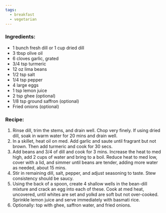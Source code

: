 ```yaml
---
tags:
  - breakfast
  - vegetarian
---
```

### Ingredients:
- 1 bunch fresh dill or 1 cup dried dill
- 3 tbsp olive oil
- 6 cloves garlic, grated
- 3/4 tsp turmeric
- 12 oz lima beans
- 1/2 tsp salt 
- 1/4 tsp pepper
- 4 large eggs
- 1 tsp lemon juice
- 2 tsp ghee (optional)
- 1/8 tsp ground saffron (optional)
- Fried onions (optional)

### Recipe:
1. Rinse dill, trim the stems, and drain well. Chop very finely. If using dried dill, soak in warm water for 20 mins and drain well. 
2. In a skillet, heat oil on med. Add garlic and saute until fragrant but not brown. Then add turmeric and cook for 30 secs. 
3. Add beans and 3/4 of dill and cook for 3 mins. Increase the heat to med high, add 2 cups of water and bring to a boil. Reduce heat to med low, cover with a lid, and simmer until beans are tender, adding more water as needed, about 15 mins. 
4. Stir in remaining dill, salt, pepper, and adjust seasoning to taste. Stew consistency should be saucy. 
5. Using the back of a spoon, create 4 shallow wells in the bean-dill mixture and crack an egg into each of these. Cook at med heat, uncovered, until whites are set and yolkd are soft but not over-cooked. Sprinkle lemon juice and serve immediately with basmati rice. 
6. Optionally: top with ghee, saffron water, and fried onions. 